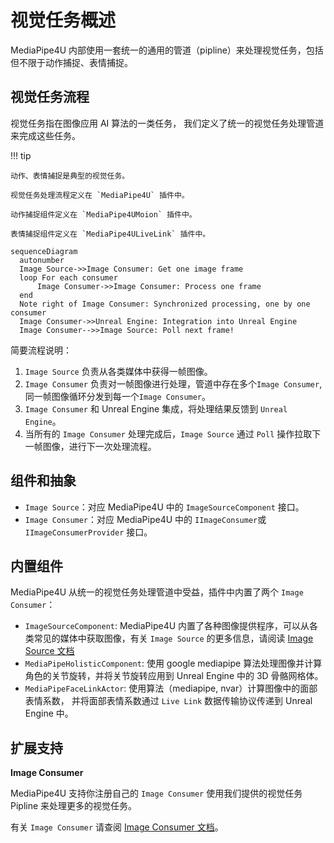 # 视觉任务概述

MediaPipe4U 内部使用一套统一的通用的管道（pipline）来处理视觉任务，包括但不限于动作捕捉、表情捕捉。


## 视觉任务流程

视觉任务指在图像应用 AI 算法的一类任务， 我们定义了统一的视觉任务处理管道来完成这些任务。

!!! tip 

    动作、表情捕捉是典型的视觉任务。 

    视觉任务处理流程定义在 `MediaPipe4U` 插件中。   

    动作捕捉组件定义在 `MediaPipe4UMoion` 插件中。

    表情捕捉组件定义在 `MediaPipe4ULiveLink` 插件中。

``` mermaid
sequenceDiagram
  autonumber
  Image Source->>Image Consumer: Get one image frame
  loop For each consumer
      Image Consumer->>Image Consumer: Process one frame
  end
  Note right of Image Consumer: Synchronized processing, one by one consumer
  Image Consumer->>Unreal Engine: Integration into Unreal Engine
  Image Consumer-->>Image Source: Poll next frame!
```

简要流程说明：

1. `Image Source` 负责从各类媒体中获得一帧图像。
1. `Image Consumer` 负责对一帧图像进行处理，管道中存在多个`Image Consumer`, 同一帧图像循环分发到每一个`Image Consumer`。
1. `Image Consumer` 和 Unreal Engine 集成，将处理结果反馈到 `Unreal Engine`。
1. 当所有的 `Image Consumer` 处理完成后，`Image Source` 通过 `Poll` 操作拉取下一帧图像，进行下一次处理流程。


## 组件和抽象

- `Image Source`：对应 MediaPipe4U 中的 `ImageSourceComponent` 接口。
- `Image Consumer`：对应 MediaPipe4U 中的 `IImageConsumer`或`IImageConsumerProvider` 接口。


## 内置组件

MediaPipe4U 从统一的视觉任务处理管道中受益，插件中内置了两个 `Image Consumer`：

- `ImageSourceComponent`: MediaPipe4U 内置了各种图像提供程序，可以从各类常见的媒体中获取图像，有关 `Image Source` 的更多信息，请阅读 [Image Source 文档](./image_source.md)
- `MediaPipeHolisticComponent`: 使用 google mediapipe 算法处理图像并计算角色的关节旋转，并将关节旋转应用到 Unreal Engine 中的 3D 骨骼网格体。
- `MediaPipeFaceLinkActor`: 使用算法（mediapipe, nvar）计算图像中的面部表情系数， 并将面部表情系数通过 `Live Link` 数据传输协议传递到 Unreal Engine 中。   

## 扩展支持

**Image Consumer** 

MediaPipe4U 支持你注册自己的 `Image Consumer` 使用我们提供的视觉任务 Pipline 来处理更多的视觉任务。   

有关 `Image Consumer` 请查阅 [Image Consumer 文档](./image_consumer.md)。